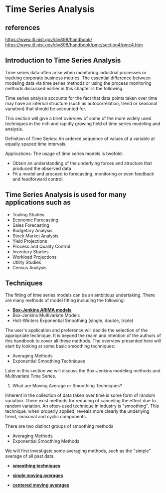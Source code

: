 # Time Series Analysis

## references

<https://www.itl.nist.gov/div898/handbook/>
<https://www.itl.nist.gov/div898/handbook/pmc/section4/pmc4.htm>

## Introduction to Time Series Analysis

Time series data often arise when monitoring industrial processes or tracking corporate business metrics. The essential difference between modeling data via time series methods or using the process monitoring methods discussed earlier in this chapter is the following:

  Time series analysis accounts for the fact that data points taken over time may have an internal structure (such as autocorrelation, trend or seasonal variation) that should be accounted for.

This section will give a brief overview of some of the more widely used techniques in the rich and rapidly growing field of time series modeling and analysis.

Definition of Time Series: An ordered sequence of values of a variable at equally spaced time intervals.

Applications: The usage of time series models is twofold:

- Obtain an understanding of the underlying forces and structure that produced the observed data
- Fit a model and proceed to forecasting, monitoring or even feedback and feedforward control.

## Time Series Analysis is used for many applications such as

- Tooling Studies
- Economic Forecasting
- Sales Forecasting
- Budgetary Analysis
- Stock Market Analysis
- Yield Projections
- Process and Quality Control
- Inventory Studies
- Workload Projections
- Utility Studies
- Census Analysis

## Techniques

The fitting of time series models can be an ambitious undertaking. There are many methods of model fitting including the following:

- **[Box-Jenkins ARIMA models](arima.md)**
- Box-Jenkins Multivariate Models
- Holt-Winters Exponential Smoothing (single, double, triple)

The user's application and preference will decide the selection of the appropriate technique. It is beyond the realm and intention of the authors of this handbook to cover all these methods. The overview presented here will start by looking at some basic smoothing techniques:

- Averaging Methods
- Exponential Smoothing Techniques

Later in this section we will discuss the Box-Jenkins modeling methods and Multivariate Time Series.

1) What are Moving Average or Smoothing Techniques?

Inherent in the collection of data taken over time is some form of random variation. There exist methods for reducing of canceling the effect due to random variation. An often-used technique in industry is "smoothing". This technique, when properly applied, reveals more clearly the underlying trend, seasonal and cyclic components.

There are two distinct groups of smoothing methods

- Averaging Methods
- Exponential Smoothing Methods

We will first investigate some averaging methods, such as the "simple" average of all past data.

- **[smoothing techniques](smoothing-techniques.md)**

- **[single moving averages](./single_moving_average.md)**

- **[centered moving averages](./centered_moving_averages.md)**
